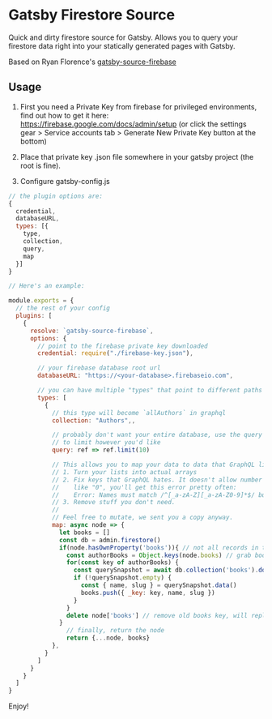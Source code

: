 # Gatsby Firestore Source

Quick and dirty firestore source for Gatsby. Allows you to query your firestore data right into your statically generated pages with Gatsby.

Based on Ryan Florence's [gatsby-source-firebase](https://github.com/ReactTraining/gatsby-source-firebase)


## Usage

1. First you need a Private Key from firebase for privileged environments, find out how to get it here: https://firebase.google.com/docs/admin/setup (or click the settings gear > Service accounts tab > Generate New Private Key button at the bottom)

2. Place that private key .json file somewhere in your gatsby project (the root is fine).

3. Configure gatsby-config.js


```js
// the plugin options are:
{
  credential,
  databaseURL,
  types: [{
    type,
    collection,
    query,
    map
  }]
}

// Here's an example:

module.exports = {
  // the rest of your config
  plugins: [
    {
      resolve: `gatsby-source-firebase`,
      options: {
        // point to the firebase private key downloaded
        credential: require("./firebase-key.json"),

        // your firebase database root url
        databaseURL: "https://<your-database>.firebaseio.com",

        // you can have multiple "types" that point to different paths
        types: [
          {
            // this type will become `allAuthors` in graphql
            collection: "Authors",,

            // probably don't want your entire database, use the query option
            // to limit however you'd like
            query: ref => ref.limit(10)

            // This allows you to map your data to data that GraphQL likes:
            // 1. Turn your lists into actual arrays
            // 2. Fix keys that GraphQL hates. It doesn't allow number keys
            //    like "0", you'll get this error pretty often:
            //    Error: Names must match /^[_a-zA-Z][_a-zA-Z0-9]*$/ but "0" does not
            // 3. Remove stuff you don't need.
            //
            // Feel free to mutate, we sent you a copy anyway.
            map: async node => {
              let books = []
              const db = admin.firestore()
              if(node.hasOwnProperty('books')){ // not all records in the database have a list of books
                const authorBooks = Object.keys(node.books) // grab book IDs from firsestore list see https://firebase.google.com/docs/firestore/solutions/arrays?authuser=0
                for(const key of authorBooks) {
                  const querySnapshot = await db.collection('books').doc(key).get() // query firestore 
                  if (!querySnapshot.empty) {
                    const { name, slug } = querySnapshot.data()
                    books.push({ _key: key, name, slug })
                  }
                }
                delete node['books'] // remove old books key, will replace with format better for gatsby graphql
              }
                // finally, return the node
                return {...node, books}
            },
          }
        ]
      }
    }
  ]
}
```

Enjoy!
